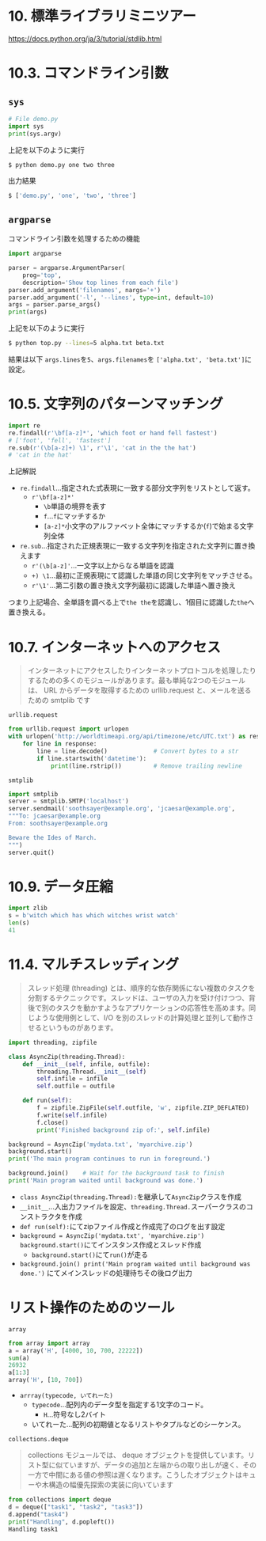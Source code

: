 # 10. 標準ライブラリミニツアー

https://docs.python.org/ja/3/tutorial/stdlib.html

# 10.3. コマンドライン引数

## `sys`

```python
# File demo.py
import sys
print(sys.argv)
```

上記を以下のように実行
```bash
$ python demo.py one two three
```
出力結果
```bash
$ ['demo.py', 'one', 'two', 'three']
```

## `argparse`

コマンドライン引数を処理するための機能
```python
import argparse

parser = argparse.ArgumentParser(
    prog='top',
    description='Show top lines from each file')
parser.add_argument('filenames', nargs='+')
parser.add_argument('-l', '--lines', type=int, default=10)
args = parser.parse_args()
print(args)
```

上記を以下のように実行
```bash
$ python top.py --lines=5 alpha.txt beta.txt
```

結果は以下
`args.lines`を`5`、`args.filenames`を `['alpha.txt', 'beta.txt']`に設定。

# 10.5. 文字列のパターンマッチング

```python
import re
re.findall(r'\bf[a-z]*', 'which foot or hand fell fastest')
# ['foot', 'fell', 'fastest']
re.sub(r'(\b[a-z]+) \1', r'\1', 'cat in the the hat')
# 'cat in the hat'
```

上記解説
- `re.findall`...指定された式表現に一致する部分文字列をリストとして返す。
  - `r'\bf[a-z]*'`
    - `\b`単語の境界を表す
    - `f`...`f`にマッチするか
    - `[a-z]*`小文字のアルファベット全体にマッチするか(`f`)で始まる文字列全体
- `re.sub`...指定された正規表現に一致する文字列を指定された文字列に置き換えます
  - `r'(\b[a-z]'`...一文字以上からなる単語を認識
  - `+) \1`...最初に正規表現にて認識した単語の同じ文字列をマッチさせる。
  - `r'\1'`...第二引数の置き換え文字列最初に認識した単語へ置き換え

つまり上記場合、全単語を調べる上で`the the`を認識し、1個目に認識した`the`へ置き換える。

# 10.7. インターネットへのアクセス

> インターネットにアクセスしたりインターネットプロトコルを処理したりするための多くのモジュールがあります。最も単純な2つのモジュールは、 URL からデータを取得するための urllib.request と、メールを送るための smtplib です

`urllib.request`
```python
from urllib.request import urlopen
with urlopen('http://worldtimeapi.org/api/timezone/etc/UTC.txt') as response:
    for line in response:
        line = line.decode()             # Convert bytes to a str
        if line.startswith('datetime'):
            print(line.rstrip())         # Remove trailing newline
```

`smtplib`
```python
import smtplib
server = smtplib.SMTP('localhost')
server.sendmail('soothsayer@example.org', 'jcaesar@example.org',
"""To: jcaesar@example.org
From: soothsayer@example.org

Beware the Ides of March.
""")
server.quit()
```

# 10.9. データ圧縮

```python
import zlib
s = b'witch which has which witches wrist watch'
len(s)
41
```

# 11.4. マルチスレッディング

> スレッド処理 (threading) とは、順序的な依存関係にない複数のタスクを分割するテクニックです。スレッドは、ユーザの入力を受け付けつつ、背後で別のタスクを動かすようなアプリケーションの応答性を高めます。同じような使用例として、I/O を別のスレッドの計算処理と並列して動作させるというものがあります。

```python
import threading, zipfile

class AsyncZip(threading.Thread):
    def __init__(self, infile, outfile):
        threading.Thread.__init__(self)
        self.infile = infile
        self.outfile = outfile

    def run(self):
        f = zipfile.ZipFile(self.outfile, 'w', zipfile.ZIP_DEFLATED)
        f.write(self.infile)
        f.close()
        print('Finished background zip of:', self.infile)

background = AsyncZip('mydata.txt', 'myarchive.zip')
background.start()
print('The main program continues to run in foreground.')

background.join()    # Wait for the background task to finish
print('Main program waited until background was done.')
```

- `class AsyncZip(threading.Thread):`を継承して`AsyncZip`クラスを作成
- `__init__`...入出力ファイルを設定、`threading.Thread.`スーパークラスのコンストラクタを作成
- `def run(self):`にてzipファイル作成と作成完了のログを出す設定
- `background = AsyncZip('mydata.txt', 'myarchive.zip') background.start()`にてインスタンス作成とスレッド作成
  - `background.start()`にて`run()`が走る
- `background.join() print('Main program waited until background was done.')` にてメインスレッドの処理待ちその後ログ出力

# リスト操作のためのツール

`array`

```python
from array import array
a = array('H', [4000, 10, 700, 22222])
sum(a)
26932
a[1:3]
array('H', [10, 700])
```

- `arrray(typecode, いてれーた)`
  - `typecode`...配列内のデータ型を指定する1文字のコード。
    - `H`...符号なし2バイト
  - いてれーた...配列の初期値となるリストやタプルなどのシーケンス。


`collections.deque`
> collections モジュールでは、 deque オブジェクトを提供しています。リスト型に似ていますが、データの追加と左端からの取り出しが速く、その一方で中間にある値の参照は遅くなります。こうしたオブジェクトはキューや木構造の幅優先探索の実装に向いています
```python
from collections import deque
d = deque(["task1", "task2", "task3"])
d.append("task4")
print("Handling", d.popleft())
Handling task1
```

